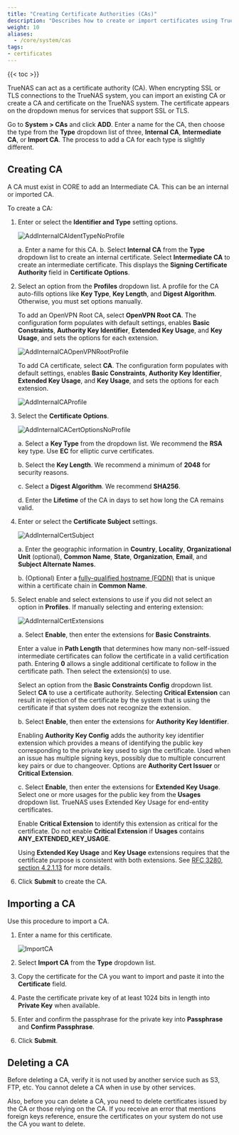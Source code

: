 ```yaml
---
title: "Creating Certificate Authorities (CAs)"
description: "Describes how to create or import certificates using TrueNAS CORE."
weight: 10
aliases:
  - /core/system/cas
tags:
- certificates
---
```


{{< toc >}}

TrueNAS can act as a certificate authority (CA).
When encrypting SSL or TLS connections to the TrueNAS system, you can import an existing CA or create a CA and certificate on the TrueNAS system.
The certificate appears on the dropdown menus for services that support SSL or TLS.

Go to **System > CAs** and click **ADD**. Enter a name for the CA, then choose the type from the **Type** dropdown list of three, **Internal CA**, **Intermediate CA**, or **Import CA**. The process to add a CA for each type is slightly different.

## Creating CA

A CA must exist in CORE to add an Intermediate CA. This can be an internal or imported CA.

To create a CA:

1. Enter or select the **Identifier and Type** setting options.

   ![AddInternalCAIdentTypeNoProfile](/images/CORE/System/AddInternalCAIdentTypeNoProfile.png "Add Internal CA Name and Type")

   a. Enter a name for this CA.
   b. Select **Internal CA** from the **Type** dropdown list to create an internal certificate.
      Select **Intermediate CA** to create an intermediate certificate. This displays the **Signing Certificate Authority** field in **Certificate Options**.

2. Select an option from the **Profiles** dropdown list.
   A profile for the CA auto-fills options like **Key Type**, **Key Length**, and **Digest Algorithm**. Otherwise, you must set options manually.

   To add an OpenVPN Root CA, select **OpenVPN Root CA**.
   The configuration form populates with default settings, enables **Basic Constraints**, **Authority Key Identifier**, **Extended Key Usage**, and **Key Usage**, and sets the options for each extension.

   ![AddInternalCAOpenVPNRootProfile](/images/CORE/System/AddInternalCAOpenVPNRootProfile.png "Add OpenVPN Root CA Profile")

   To add CA certificate, select **CA**.
   The configuration form populates with default settings, enables **Basic Constraints**, **Authority Key Identifier**, **Extended Key Usage**, and **Key Usage**, and sets the options for each extension.

   ![AddInternalCAProfile](/images/CORE/System/AddInternalCAProfile.png "Add Internal CA Profile")

3. Select the **Certificate Options**.

   ![AddInternalCACertOptionsNoProfile](/images/CORE/System/AddInternalCACertOptionsNoProfile.png "Add Internal CA Certificate Options")

   a. Select a **Key Type** from the dropdown list. We recommend the **RSA** key type. Use **EC** for elliptic curve certificates.

   b. Select the **Key Length**. We recommend a minimum of **2048** for security reasons.

   c. Select a **Digest Algorithm**. We recommend **SHA256**.

   d. Enter the **Lifetime** of the CA in days to set how long the CA remains valid.

4. Enter or select the **Certificate Subject** settings.

   ![AddInternalCertSubject](/images/CORE/System/AddInternalCertSubject.png "Internal Certificate Subject Settings")

   a. Enter the geographic information in **Country**, **Locality**, **Organizational Unit** (optional), **Common Name**, **State**, **Organization**, **Email**, and **Subject Alternate Names**.

   b. (Optional) Enter a [fully-qualified hostname (FQDN)](https://kb.iu.edu/d/aiuv) that is unique within a certificate chain in **Common Name**.

5. Select enable and select extensions to use if you did not select an option in **Profiles**. If manually selecting and entering extension:

   ![AddInternalCertExtensions](/images/CORE/System/AddInternalCertExtensions.png "Internal Certificate Extension Options")

   a. Select **Enable**, then enter the extensions for **Basic Constraints**.
  
      Enter a value in **Path Length** that determines how many non-self-issued intermediate certificates can follow the certificate in a valid certification path.
      Entering **0** allows a single additional certificate to follow in the certificate path. Then select the extension(s) to use.

      Select an option from the **Basic Constraints Config** dropdown list. Select **CA** to use a certificate authority.
      Selecting **Critical Extension** can result in rejection of the certificate by the system that is using the certificate if that system does not recognize the extension.

   b. Select **Enable**, then enter the extensions for **Authority Key Identifier**.

      Enabling **Authority Key Config** adds the authority key identifier extension which provides a means of identifying the public key corresponding to the private key used to sign the certificate. Used when an issue has multiple signing keys, possibly due to multiple concurrent key pairs or due to changeover. Options are **Authority Cert Issuer** or **Critical Extension**.

   c. Select **Enable**, then enter the extensions for **Extended Key Usage**. Select one or more usages for the public key from the **Usages** dropdown list.
      TrueNAS uses Extended Key Usage for end-entity certificates.

      Enable **Critical Extension** to identify this extension as critical for the certificate.
      Do not enable **Critical Extension** if **Usages** contains **ANY_EXTENDED_KEY_USAGE**.

      Using **Extended Key Usage** and **Key Usage** extensions requires that the certificate purpose is consistent with both extensions. See [RFC 3280, section 4.2.1.13](https://www.ietf.org/rfc/rfc3280.txt) for more details.

6. Click **Submit** to create the CA.

## Importing a CA
Use this procedure to import a CA.

1. Enter a name for this certificate.

   ![ImportCA](/images/CORE/System/ImportCA.png "Import CA")

2. Select **Import CA** from the **Type** dropdown list.
  
3. Copy the certificate for the CA you want to import and paste it into the **Certificate** field.  

4. Paste the certificate private key of at least 1024 bits in length into **Private Key** when available.

5. Enter and confirm the passphrase for the private key into **Passphrase** and **Confirm Passphrase**.

6. Click **Submit**.

## Deleting a CA

Before deleting a CA, verify it is not used by another service such as S3, FTP, etc. You cannot delete a CA when in use by other services.

Also, before you can delete a CA, you need to delete certificates issued by the CA or those relying on the CA. 
If you receive an error that mentions foreign keys reference, ensure the certificates on your system do not use the CA you want to delete.
